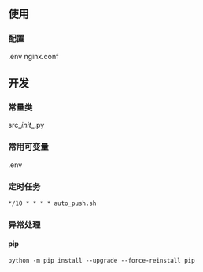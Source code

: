 ## 使用
### 配置
.env
nginx.conf

## 开发
### 常量类
src\__init__.py
### 常用可变量
.env

### 定时任务
```
*/10 * * * * auto_push.sh
```

### 异常处理
#### pip
`python -m pip install --upgrade --force-reinstall pip`
